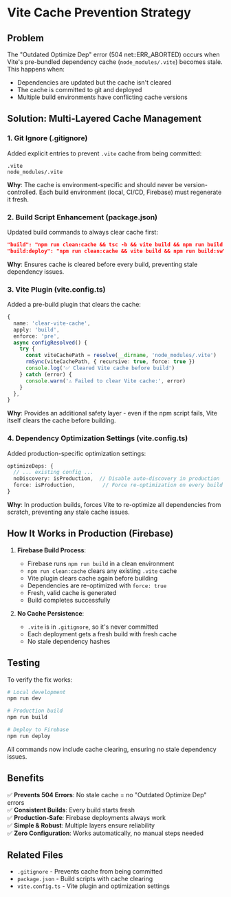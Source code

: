 # Vite Cache Prevention Strategy

## Problem
The "Outdated Optimize Dep" error (504 net::ERR_ABORTED) occurs when Vite's pre-bundled dependency cache (`node_modules/.vite`) becomes stale. This happens when:
- Dependencies are updated but the cache isn't cleared
- The cache is committed to git and deployed
- Multiple build environments have conflicting cache versions

## Solution: Multi-Layered Cache Management

### 1. **Git Ignore (.gitignore)**
Added explicit entries to prevent `.vite` cache from being committed:
```
.vite
node_modules/.vite
```

**Why**: The cache is environment-specific and should never be version-controlled. Each build environment (local, CI/CD, Firebase) must regenerate it fresh.

### 2. **Build Script Enhancement (package.json)**
Updated build commands to always clear cache first:
```json
"build": "npm run clean:cache && tsc -b && vite build && npm run build:sw && npm run build:check",
"build:deploy": "npm run clean:cache && vite build && npm run build:sw"
```

**Why**: Ensures cache is cleared before every build, preventing stale dependency issues.

### 3. **Vite Plugin (vite.config.ts)**
Added a pre-build plugin that clears the cache:
```typescript
{
  name: 'clear-vite-cache',
  apply: 'build',
  enforce: 'pre',
  async configResolved() {
    try {
      const viteCachePath = resolve(__dirname, 'node_modules/.vite')
      rmSync(viteCachePath, { recursive: true, force: true })
      console.log('✅ Cleared Vite cache before build')
    } catch (error) {
      console.warn('⚠️ Failed to clear Vite cache:', error)
    }
  },
}
```

**Why**: Provides an additional safety layer - even if the npm script fails, Vite itself clears the cache before building.

### 4. **Dependency Optimization Settings (vite.config.ts)**
Added production-specific optimization settings:
```typescript
optimizeDeps: {
  // ... existing config ...
  noDiscovery: isProduction,  // Disable auto-discovery in production
  force: isProduction,         // Force re-optimization on every build
}
```

**Why**: In production builds, forces Vite to re-optimize all dependencies from scratch, preventing any stale cache issues.

## How It Works in Production (Firebase)

1. **Firebase Build Process**:
   - Firebase runs `npm run build` in a clean environment
   - `npm run clean:cache` clears any existing `.vite` cache
   - Vite plugin clears cache again before building
   - Dependencies are re-optimized with `force: true`
   - Fresh, valid cache is generated
   - Build completes successfully

2. **No Cache Persistence**:
   - `.vite` is in `.gitignore`, so it's never committed
   - Each deployment gets a fresh build with fresh cache
   - No stale dependency hashes

## Testing

To verify the fix works:

```bash
# Local development
npm run dev

# Production build
npm run build

# Deploy to Firebase
npm run deploy
```

All commands now include cache clearing, ensuring no stale dependency issues.

## Benefits

✅ **Prevents 504 Errors**: No stale cache = no "Outdated Optimize Dep" errors  
✅ **Consistent Builds**: Every build starts fresh  
✅ **Production-Safe**: Firebase deployments always work  
✅ **Simple & Robust**: Multiple layers ensure reliability  
✅ **Zero Configuration**: Works automatically, no manual steps needed  

## Related Files

- `.gitignore` - Prevents cache from being committed
- `package.json` - Build scripts with cache clearing
- `vite.config.ts` - Vite plugin and optimization settings

